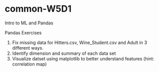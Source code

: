 # common-W5D1
Intro to ML and Pandas

Pandas Exercises

1) Fix missing data for Hitters.csv, Wine_Student.csv and Adult in 3 different ways.
2) Identify dimension and summary of each data set
3) Visualize datset using matplotlib to better understand features (hint: correlation map)
